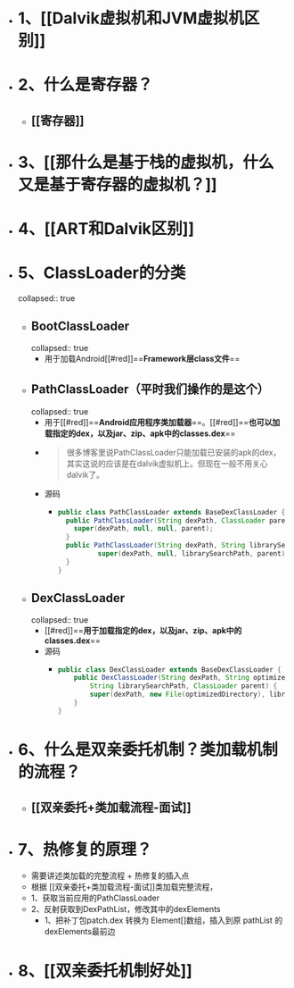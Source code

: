 - # 1、[[Dalvik虚拟机和JVM虚拟机区别]]
- # 2、什么是寄存器？
	- ## [[寄存器]]
- # 3、[[那什么是基于栈的虚拟机，什么又是基于寄存器的虚拟机？]]
- # 4、[[ART和Dalvik区别]]
- # 5、ClassLoader的分类
  collapsed:: true
	- ## BootClassLoader
	  collapsed:: true
		- 用于加载Android[[#red]]==**Framework层class文件**==
	- ## PathClassLoader（平时我们操作的是这个）
	  collapsed:: true
		- 用于[[#red]]==**Android应用程序类加载器**==。[[#red]]==**也可以加载指定的dex，以及jar、zip、apk中的classes.dex**==
		- > 很多博客里说PathClassLoader只能加载已安装的apk的dex，其实这说的应该是在dalvik虚拟机上。但现在一般不用关心dalvik了。
		- 源码
			- ```java
			  public class PathClassLoader extends BaseDexClassLoader {
			    public PathClassLoader(String dexPath, ClassLoader parent) {
			      super(dexPath, null, null, parent);
			    }
			    public PathClassLoader(String dexPath, String librarySearchPath, ClassLoader parent){
			    		super(dexPath, null, librarySearchPath, parent);
			    }
			  }
			  ```
	- ## DexClassLoader
	  collapsed:: true
		- [[#red]]==**用于加载指定的dex，以及jar、zip、apk中的classes.dex**==
		- 源码
			- ```java
			  public class DexClassLoader extends BaseDexClassLoader {
			      public DexClassLoader(String dexPath, String optimizedDirectory,
			          String librarySearchPath, ClassLoader parent) {
			          super(dexPath, new File(optimizedDirectory), librarySearchPath, parent);
			      }
			  }
			  ```
- # 6、什么是双亲委托机制？类加载机制的流程？
	- ## [[双亲委托+类加载流程-面试]]
- # 7、热修复的原理？
	- 需要讲述类加载的完整流程 + 热修复的插入点
	- 根据 [[双亲委托+类加载流程-面试]]类加载完整流程，
	- 1、获取当前应用的PathClassLoader
	- 2、反射获取到DexPathList，修改其中的dexElements
		- 1、把补丁包patch.dex 转换为 Element[]数组，插入到原 pathList 的dexElements最前边
- # 8、[[双亲委托机制好处]]
